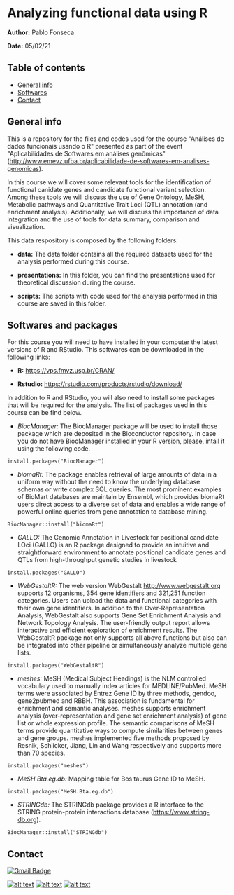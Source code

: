 # Analyzing functional data using R  

**Author:** Pablo Fonseca

**Date:** 05/02/21

## Table of contents
* [General info](#general-info)
* [Softwares](#softwares-and-packages)
* [Contact](#contact)

## General info
This is a repository for the files and codes used for the course "Análises de dados funcionais usando o R" presented as part of the event "Aplicabilidades de Softwares em análises genômicas" (http://www.emevz.ufba.br/aplicabilidade-de-softwares-em-analises-genomicas). 

In this course we will cover some relevant tools for the identification of functional canidate genes and candidate functional variant selection. Among these tools we will discuss the use of Gene Ontology, MeSH, Metabolic pathways and Quantitative Trait Loci (QTL) annotation (and enrichment analysis). Additionally, we will discuss the importance of data integration and the use of tools for data summary, comparison and visualization. 

This data respository is composed by the following folders:

- **data:** The data folder contains all the required datasets used for the analysis performed during this course.

- **presentations:** In this folder, you can find the presentations used for theoretical discussion during the course.

- **scripts:** The scripts with code used for the analysis performed in this course are saved in this folder.

## Softwares and packages

For this course you will need to have installed in your computer the latest versions of R and RStudio. This softwares can be downloaded in the following links:

- **R:** https://vps.fmvz.usp.br/CRAN/

- **Rstudio:** https://rstudio.com/products/rstudio/download/

In addition to R and RStudio, you will also need to install some packages that will be required for the analysis. The list of packages used in this course can be find below. 

- *BiocManager:* The BiocManager package will be used to install those package which are deposited in the Bioconductor repository. In case you do not have BiocManager installed in your R version, please, intall it using the following code.

```{r global_options, include = FALSE}
install.packages("BiocManager")
```

- *biomaRt:* The package enables retrieval of large amounts of data in a uniform way without the need to know the underlying database schemas or write complex SQL queries. The most prominent examples of BioMart databases are maintain by Ensembl, which provides biomaRt users direct access to a diverse set of data and enables a wide range of powerful online queries from gene annotation to database mining.

```{r global_options, include = FALSE}
BiocManager::install("biomaRt")
```

- *GALLO:* The Genomic Annotation in Livestock for positional candidate LOci (GALLO) is an R package designed to provide an intuitive and straightforward environment to annotate positional candidate genes and QTLs from high-throughput genetic studies in livestock

```{r global_options, include = FALSE}
install.packages("GALLO")
```

- *WebGestaltR:* The web version WebGestalt <http://www.webgestalt.org> supports 12 organisms, 354 gene identifiers and 321,251 function categories. Users can upload the data and functional categories with their own gene identifiers. In addition to the Over-Representation Analysis, WebGestalt also supports Gene Set Enrichment Analysis and Network Topology Analysis. The user-friendly output report allows interactive and efficient exploration of enrichment results. The WebGestaltR package not only supports all above functions but also can be integrated into other pipeline or simultaneously analyze multiple gene lists.

```{r global_options, include = FALSE}
install.packages("WebGestaltR")
```

- *meshes:* MeSH (Medical Subject Headings) is the NLM controlled vocabulary used to manually index articles for MEDLINE/PubMed. MeSH terms were associated by Entrez Gene ID by three methods, gendoo, gene2pubmed and RBBH. This association is fundamental for enrichment and semantic analyses. meshes supports enrichment analysis (over-representation and gene set enrichment analysis) of gene list or whole expression profile. The semantic comparisons of MeSH terms provide quantitative ways to compute similarities between genes and gene groups. meshes implemented five methods proposed by Resnik, Schlicker, Jiang, Lin and Wang respectively and supports more than 70 species.

```{r global_options, include = FALSE}
install.packages("meshes")
```

- *MeSH.Bta.eg.db:* Mapping table for Bos taurus Gene ID to MeSH.

```{r global_options, include = FALSE}
install.packages("MeSH.Bta.eg.db")
```

- *STRINGdb:* The STRINGdb package provides a R interface to the STRING protein-protein interactions database (https://www.string-db.org).

```{r global_options, include = FALSE}
BiocManager::install("STRINGdb")
```

## Contact

[![Gmail Badge](https://img.shields.io/badge/-Gmail-c14438?style=flat-square&logo=Gmail&logoColor=white&link=mailto:seu_email)](mailto:pfonseca@uoguelph.ca)

<!-- display the social media buttons in your README -->

[![alt text][1.1]][1]
[![alt text][2.1]][2]
[![alt text][6.1]][6]


<!-- links to social media icons -->
<!-- no need to change these -->

<!-- icons with padding -->

[1.1]: http://i.imgur.com/tXSoThF.png (twitter icon with padding)
[2.1]: ![] (https://upload.wikimedia.org/wikipedia/commons/2/28/Google_Scholar_logo.png | width=100x200)
[6.1]: http://i.imgur.com/0o48UoR.png (github icon with padding)

<!-- icons without padding -->

[1.2]: http://i.imgur.com/wWzX9uB.png (twitter icon without padding)
[6.2]: http://i.imgur.com/9I6NRUm.png (github icon without padding)


<!-- links to your social media accounts -->
<!-- update these accordingly -->

[1]: http://www.twitter.com/pablo_bio
[2]: https://scholar.google.com/citations?user=1VUm8EIAAAAJ&hl=pt-BR
[6]: http://www.github.com/pablobio

<!-- Please don't remove this: Grab your social icons from https://github.com/carlsednaoui/gitsocial -->
